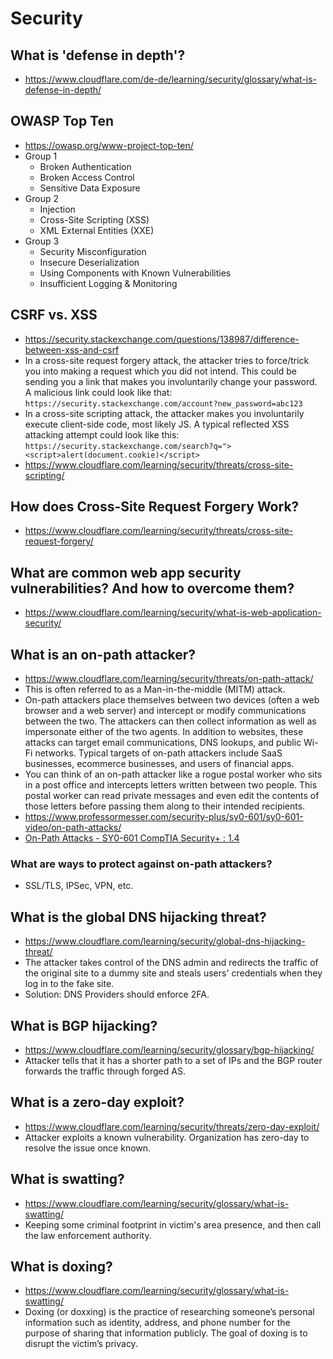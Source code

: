# Security

## What is 'defense in depth'?

- https://www.cloudflare.com/de-de/learning/security/glossary/what-is-defense-in-depth/

## OWASP Top Ten

- https://owasp.org/www-project-top-ten/
- Group 1
  - Broken Authentication
  - Broken Access Control
  - Sensitive Data Exposure
- Group 2
  - Injection
  - Cross-Site Scripting (XSS)
  - XML External Entities (XXE)
- Group 3
  - Security Misconfiguration
  - Insecure Deserialization
  - Using Components with Known Vulnerabilities
  - Insufficient Logging & Monitoring

## CSRF vs. XSS

- https://security.stackexchange.com/questions/138987/difference-between-xss-and-csrf
- In a cross-site request forgery attack, the attacker tries to force/trick you into making a request which you did not
intend. This could be sending you a link that makes you involuntarily change your password. A malicious link could look
like that: `https://security.stackexchange.com/account?new_password=abc123`
- In a cross-site scripting attack, the attacker makes you involuntarily execute client-side code, most likely JS.
A typical reflected XSS attacking attempt could look like this:
`https://security.stackexchange.com/search?q="><script>alert(document.cookie)</script>`
- https://www.cloudflare.com/learning/security/threats/cross-site-scripting/

## How does Cross-Site Request Forgery Work?

- https://www.cloudflare.com/learning/security/threats/cross-site-request-forgery/

## What are common web app security vulnerabilities? And how to overcome them?

- https://www.cloudflare.com/learning/security/what-is-web-application-security/

## What is an on-path attacker?

- https://www.cloudflare.com/learning/security/threats/on-path-attack/
- This is often referred to as a Man-in-the-middle (MITM) attack.
- On-path attackers place themselves between two devices (often a web browser and a web server) and intercept or modify
communications between the two. The attackers can then collect information as well as impersonate either of the two
agents. In addition to websites, these attacks can target email communications, DNS lookups, and public Wi-Fi networks.
Typical targets of on-path attackers include SaaS businesses, ecommerce businesses, and users of financial apps.
- You can think of an on-path attacker like a rogue postal worker who sits in a post office and intercepts letters
written between two people. This postal worker can read private messages and even edit the contents of those letters
before passing them along to their intended recipients.
- https://www.professormesser.com/security-plus/sy0-601/sy0-601-video/on-path-attacks/
- [On-Path Attacks - SY0-601 CompTIA Security+ : 1.4](https://www.youtube.com/watch?v=pY20_7l8AKc)

### What are ways to protect against on-path attackers?

- SSL/TLS, IPSec, VPN, etc.

## What is the global DNS hijacking threat?

- https://www.cloudflare.com/learning/security/global-dns-hijacking-threat/
- The attacker takes control of the DNS admin and redirects the traffic of the original site to a dummy site and
steals users' credentials when they log in to the fake site.
- Solution: DNS Providers should enforce 2FA.

## What is BGP hijacking?

- https://www.cloudflare.com/learning/security/glossary/bgp-hijacking/
- Attacker tells that it has a shorter path to a set of IPs and the BGP router forwards the traffic through forged AS.

## What is a zero-day exploit?

- https://www.cloudflare.com/learning/security/threats/zero-day-exploit/
- Attacker exploits a known vulnerability. Organization has zero-day to resolve the issue once known.

## What is swatting?

- https://www.cloudflare.com/learning/security/glossary/what-is-swatting/
- Keeping some criminal footprint in victim's area presence, and then call the law enforcement authority.

## What is doxing?

- https://www.cloudflare.com/learning/security/glossary/what-is-swatting/
- Doxing (or doxxing) is the practice of researching someone’s personal information such as identity, address, and phone
number for the purpose of sharing that information publicly. The goal of doxing is to disrupt the victim’s privacy.
